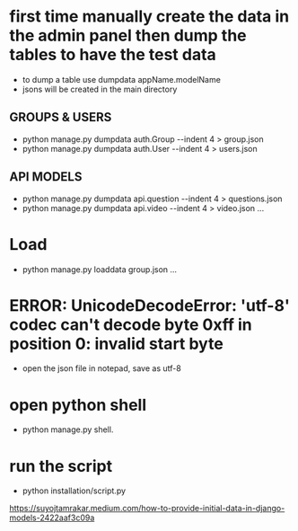 # first time manually create the data in the admin panel then dump the tables to have the test data
- to dump a table use dumpdata appName.modelName
- jsons will be created in the main directory

## GROUPS & USERS
- python manage.py dumpdata auth.Group --indent 4 > group.json
- python manage.py dumpdata auth.User --indent 4 > users.json

## API MODELS
- python manage.py dumpdata api.question --indent 4 > questions.json
- python manage.py dumpdata api.video --indent 4 > video.json
...

# Load
- python manage.py loaddata group.json
...


# ERROR: UnicodeDecodeError: 'utf-8' codec can't decode byte 0xff in position 0: invalid start byte
- open the json file in notepad, save as utf-8




# open python shell
- python manage.py shell.

# run the script
- python installation/script.py



https://suyojtamrakar.medium.com/how-to-provide-initial-data-in-django-models-2422aaf3c09a
